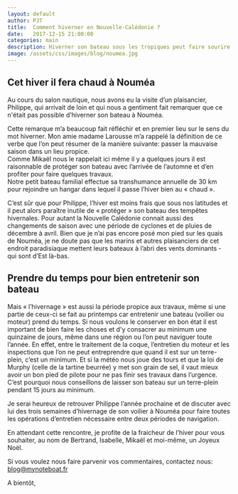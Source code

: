 ```yaml
---
layout: default
author: PJT
title:  Comment hiverner en Nouvelle-Calédonie ?
date:   2017-12-15 21:00:00
categories: main
description: Hiverner son bateau sous les tropiques peut faire sourire dans un premier temps.  Mais en y regardant de plus prés on se rend compte que les bateaux qui naviguent dans ces eaux ont autant besoin d'entretien que ceux qui restent en métrople.
image: /assets/css/images/blog/noumea.jpg
---
```

## Cet hiver il fera chaud à Nouméa
Au cours du salon nautique, nous avons eu la visite d’un plaisancier, 
Philippe, qui arrivait de loin et qui nous a gentiment fait remarquer que ce n'était pas possible d’hiverner son bateau à Nouméa.  
<!--break-->
Cette remarque m’a beaucoup fait réfléchir et en premier lieu sur le sens du mot hiverner.
Mon amie madame Larousse m’a rappelé la définition de ce verbe que l’on peut résumer de la manière suivante: passer la mauvaise saison dans un lieu propice.  
Comme Mikaël nous le rappelait ici même il y a quelques jours il est raisonnable de protéger son bateau avec l’arrivée de l’automne et d’en profiter pour faire quelques travaux.  
Notre petit bateau familial effectue sa transhumance annuelle de 30 km pour rejoindre un hangar dans lequel il passe l’hiver bien au « chaud ».

C’est sûr que pour Philippe, l’hiver est moins frais que sous nos latitudes et il peut alors paraître inutile de « protéger » son bateau des tempêtes hivernales.
Pour autant la Nouvelle Calédonie connait aussi des changements de saison avec une période de cyclones et de pluies de décembre à avril.
Bien que je n’ai pas encore posé mon pied sur les quais de Nouméa, je ne doute pas que les marins et autres plaisanciers de cet endroit paradisiaque mettent leurs bateaux à l’abri des vents dominants - qui sont d’Est là-bas.

## Prendre du temps pour bien entretenir son bateau
Mais « l’hivernage » est aussi la période propice aux travaux, même si une partie de ceux-ci se fait au printemps car entretenir une bateau (voilier ou moteur) prend du temps.
Si nous voulons le conserver en bon état il est important de bien faire les choses et d'y consacrer au minimum une quinzaine de jours, même dans une région ou l’on peut naviguer toute l’année.
En effet, entre le traitement de la coque, l’entretien du moteur et les inspections que l’on ne peut entreprendre que quand il est sur un terre-plein, c’est un minimum. 
Et si la météo nous joue des tours et que la loi de Murphy (celle de la tartine beurrée) y met son grain de sel, il vaut mieux avoir un bon pied de pilote pour ne pas finir ses travaux dans l’urgence.
C’est pourquoi nous conseillons de laisser son bateau sur un terre-plein pendant 15 jours au minimum.

Je serai heureux de retrouver Philippe l’année prochaine et de discuter avec lui des trois semaines d’hivernage de son voilier à Nouméa pour faire toutes les opérations d’entretien nécessaire entre deux périodes de navigation.

En attendant cette rencontre, je profite de la fraicheur de l’hiver pour vous souhaiter, au nom de Bertrand, Isabelle, Mikaël et moi-même, un Joyeux Noël.

Si vous voulez nous faire parvenir vos commentaires, contactez nous: [blog@mynoteboat.fr](mailto:blog@mynoteboat.fr)

A bientôt,